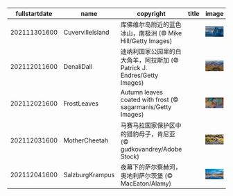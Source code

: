 |fullstartdate|name|copyright|title|image|
|--|--|--|--|--|
202111301600|CuvervilleIsland|库佛维尔岛附近的蓝色冰山，南极洲 (© Mike Hill/Getty Images)||![](/zh-CN/2021/12/202111301600CuvervilleIsland.jpg)|
202112011600|DenaliDall|迪纳利国家公园里的白大角羊，阿拉斯加 (© Patrick J. Endres/Getty Images)||![](/zh-CN/2021/12/202112011600DenaliDall.jpg)|
202112021600|FrostLeaves|Autumn leaves coated with frost (© sagarmanis/Getty Images)||![](/zh-CN/2021/12/202112021600FrostLeaves.jpg)|
202112031600|MotherCheetah|马赛马拉国家保护区中的猎豹母子，肯尼亚 (© gudkovandrey/Adobe Stock)||![](/zh-CN/2021/12/202112031600MotherCheetah.jpg)|
202112041600|SalzburgKrampus|夜幕下的萨尔察赫河，奥地利萨尔茨堡 (© MacEaton/Alamy)||![](/zh-CN/2021/12/202112041600SalzburgKrampus.jpg)|
